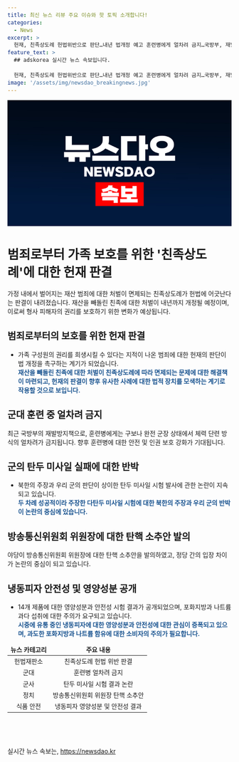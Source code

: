 ```yaml
---
title: 최신 뉴스 리뷰 주요 이슈와 핫 토픽 소개합니다!
categories:
  - News
excerpt: >
  헌재, 친족상도례 헌법위반으로 판단…내년 법개정 예고 훈련병에게 얼차려 금지…국방부, 재발방지책 마련 북한, 다탄두 미사일 성공 주장에 군 기만·과장 김홍일 방통위원장 탄핵안 발의…의혹 제기에 정치꾼 갈등 냉동피자 14개 제품 과다 섭취 주의…포화지방·나트륨 과다  #헌재 #친족상도례 #얼차려 #다탄두미사일 #방통위원장 #냉동피자
feature_text: >
  ## adskorea 실시간 뉴스 속보입니다.

  헌재, 친족상도례 헌법위반으로 판단…내년 법개정 예고 훈련병에게 얼차려 금지…국방부, 재발방지책 마련 북한, 다탄두 미사일 성공 주장에 군 기만·과장 김홍일 방통위원장 탄핵안 발의…의혹 제기에 정치꾼 갈등 냉동피자 14개 제품 과다 섭취 주의…포화지방·나트륨 과다  #헌재 #친족상도례 #얼차려 #다탄두미사일 #방통위원장 #냉동피자
image: '/assets/img/newsdao_breakingnews.jpg'
---
```


<p><img src="/assets/img/newsdao_breakingnews.jpg" alt="adskorea 속보" /></p>

<h1>범죄로부터 가족 보호를 위한 '친족상도례'에 대한 헌재 판결</h1>

<p data-ke-size="size16">가정 내에서 벌어지는 재산 범죄에 대한 처벌이 면제되는 친족상도례가 헌법에 어긋난다는 판결이 내려졌습니다. 재산을 빼돌린 친족에 대한 처벌이 내년까지 개정될 예정이며, 이로써 형사 피해자의 권리를 보호하기 위한 변화가 예상됩니다.</p>

<h2>범죄로부터의 보호를 위한 헌재 판결</h2>

<ul>
    <li>가족 구성원의 권리를 희생시킬 수 있다는 지적이 나온 범죄에 대한 헌재의 판단이 법 개정을 촉구하는 계기가 되었습니다.</li>
    <b><span style="color: #1a5490;">재산을 빼돌린 친족에 대한 처벌이 친족상도례에 따라 면제되는 문제에 대한 해결책이 마련되고, 헌재의 판결이 향후 유사한 사례에 대한 법적 장치를 모색하는 계기로 작용할 것으로 보입니다.</span></b>
</ul>

<h2>군대 훈련 중 얼차려 금지</h2>

<p>최근 국방부의 재발방지책으로, 훈련병에게는 구보나 완전 군장 상태에서 체력 단련 방식의 얼차려가 금지됩니다. 향후 훈련병에 대한 안전 및 인권 보호 강화가 기대됩니다.</p>

<h2>군의 탄두 미사일 실패에 대한 반박</h2>

<ul>
    <li>북한의 주장과 우리 군의 판단이 상이한 탄두 미사일 시험 발사에 관한 논란이 지속되고 있습니다.</li>
    <b><span style="color: #1a5490;">두 차례 성공적이라 주장한 다탄두 미사일 시험에 대한 북한의 주장과 우리 군의 반박이 논란의 중심에 있습니다.</span></b>
</ul>

<h2>방송통신위원회 위원장에 대한 탄핵 소추안 발의</h2>

<p>야당이 방송통신위원회 위원장에 대한 탄핵 소추안을 발의하였고, 정당 간의 입장 차이가 논란의 중심이 되고 있습니다.</p>

<h2>냉동피자 안전성 및 영양성분 공개</h2>

<ul>
    <li>14개 제품에 대한 영양성분과 안전성 시험 결과가 공개되었으며, 포화지방과 나트륨 과다 섭취에 대한 주의가 요구되고 있습니다.</li>
    <b><span style="color: #1a5490;">시중에 유통 중인 냉동피자에 대한 영양성분과 안전성에 대한 관심이 증폭되고 있으며, 과도한 포화지방과 나트륨 함유에 대한 소비자의 주의가 필요합니다.</span></b>
</ul>

<table>
    <thead>
        <tr>
            <td style="text-align: center;"><b>뉴스 카테고리</b></td>
            <td style="text-align: center;"><b>주요 내용</b></td>
        </tr>
    </thead>
    <tbody>
        <tr>
            <td style="text-align: center;">헌법재판소</td>
            <td style="text-align: center;">친족상도례 헌법 위반 판결</td>
        </tr>
        <tr>
            <td style="text-align: center;">군대</td>
            <td style="text-align: center;">훈련병 얼차려 금지</td>
        </tr>
        <tr>
            <td style="text-align: center;">군사</td>
            <td style="text-align: center;">탄두 미사일 시험 결과 논란</td>
        </tr>
        <tr>
            <td style="text-align: center;">정치</td>
            <td style="text-align: center;">방송통신위원회 위원장 탄핵 소추안</td>
        </tr>
        <tr>
            <td style="text-align: center;">식품 안전</td>
            <td style="text-align: center;">냉동피자 영양성분 및 안전성 결과</td>
        </tr>
    </tbody>
</table>

<p data-ke-size="size16">&nbsp;</p>

<p data-ke-size="size16">&nbsp;</p>
실시간 뉴스 속보는, <a href="https://newsdao.kr" rel="dofollow">https://newsdao.kr</a>


